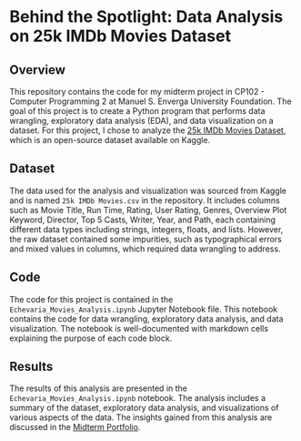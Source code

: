 # Behind the Spotlight: Data Analysis on 25k IMDb Movies Dataset


## Overview
This repository contains the code for my midterm project in CP102 - Computer Programming 2 at Manuel S. Enverga University Foundation. The goal of this project is to create a Python program that performs data wrangling, exploratory data analysis (EDA), and data visualization on a dataset. For this project, I chose to analyze the [25k IMDb Movies Dataset](https://www.kaggle.com/datasets/utsh0dey/25k-movie-dataset), which is an open-source dataset available on Kaggle.

## Dataset
The data used for the analysis and visualization was sourced from Kaggle and is named `25k IMDb Movies.csv` in the repository. It includes columns such as Movie Title, Run Time, Rating, User Rating, Genres, Overview Plot Keyword, Director, Top 5 Casts, Writer, Year, and Path, each containing different data types including strings, integers, floats, and lists. However, the raw dataset contained some impurities, such as typographical errors and mixed values in columns, which required data wrangling to address.

## Code
The code for this project is contained in the `Echevaria_Movies_Analysis.ipynb` Jupyter Notebook file. This notebook contains the code for data wrangling, exploratory data analysis, and data visualization. The notebook is well-documented with markdown cells explaining the purpose of each code block.

## Results
The results of this analysis are presented in the `Echevaria_Movies_Analysis.ipynb` notebook. The analysis includes a summary of the dataset, exploratory data analysis, and visualizations of various aspects of the data. The insights gained from this analysis are discussed in the [Midterm Portfolio](https://sites.google.com/view/akuno/projects/midterm). 
